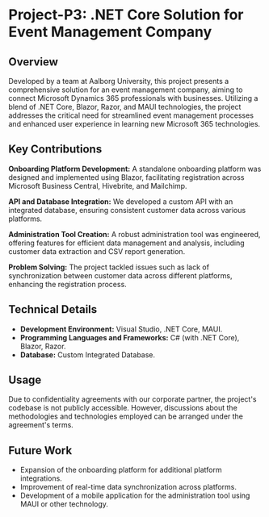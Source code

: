 # Project-P3: .NET Core Solution for Event Management Company

## Overview
Developed by a team at Aalborg University, this project presents a comprehensive solution for an event management company, aiming to connect Microsoft Dynamics 365 professionals with businesses. Utilizing a blend of .NET Core, Blazor, Razor, and MAUI technologies, the project addresses the critical need for streamlined event management processes and enhanced user experience in learning new Microsoft 365 technologies.

## Key Contributions
**Onboarding Platform Development:** A standalone onboarding platform was designed and implemented using Blazor, facilitating registration across Microsoft Business Central, Hivebrite, and Mailchimp.

**API and Database Integration:** We developed a custom API with an integrated database, ensuring consistent customer data across various platforms.

**Administration Tool Creation:** A robust administration tool was engineered, offering features for efficient data management and analysis, including customer data extraction and CSV report generation.

**Problem Solving:** The project tackled issues such as lack of synchronization between customer data across different platforms, enhancing the registration process.

## Technical Details
- **Development Environment:** Visual Studio, .NET Core, MAUI.
- **Programming Languages and Frameworks:** C# (with .NET Core), Blazor, Razor.
- **Database:** Custom Integrated Database.

## Usage
Due to confidentiality agreements with our corporate partner, the project's codebase is not publicly accessible. However, discussions about the methodologies and technologies employed can be arranged under the agreement's terms.

## Future Work
- Expansion of the onboarding platform for additional platform integrations.
- Improvement of real-time data synchronization across platforms.
- Development of a mobile application for the administration tool using MAUI or other technology.
